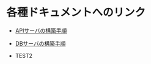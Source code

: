 # 各種ドキュメントへのリンク
- [APIサーバの構築手順](./documents/Sprint1_APIサーバの構築.md)
- [DBサーバの構築手順](./documents/Sprint2_DBサーバの構築.md)

- TEST2
